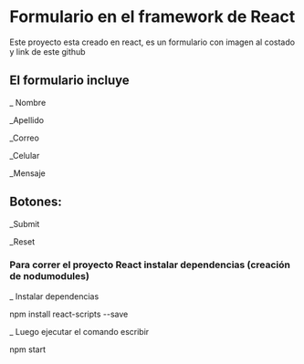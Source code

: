 # Formulario en el framework de React

Este proyecto esta creado en react, es un formulario con imagen al costado y link de este github

## El formulario incluye
_ Nombre

_Apellido

_Correo

_Celular 

_Mensaje


## Botones:
_Submit

_Reset

### Para correr el proyecto React instalar dependencias (creación de nodumodules)
_ Instalar dependencias

npm install react-scripts --save

_ Luego ejecutar el comando escribir

npm start 

